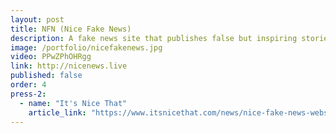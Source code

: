 ```yaml
---
layout: post
title: NFN (Nice Fake News)
description: A fake news site that publishes false but inspiring stories.
image: /portfolio/nicefakenews.jpg
video: PPwZPhOHRgg
link: http://nicenews.live
published: false
order: 4
press-2:
  - name: "It's Nice That"
    article_link: "https://www.itsnicethat.com/news/nice-fake-news-website-oli-frost-digital-010818"
---
```

